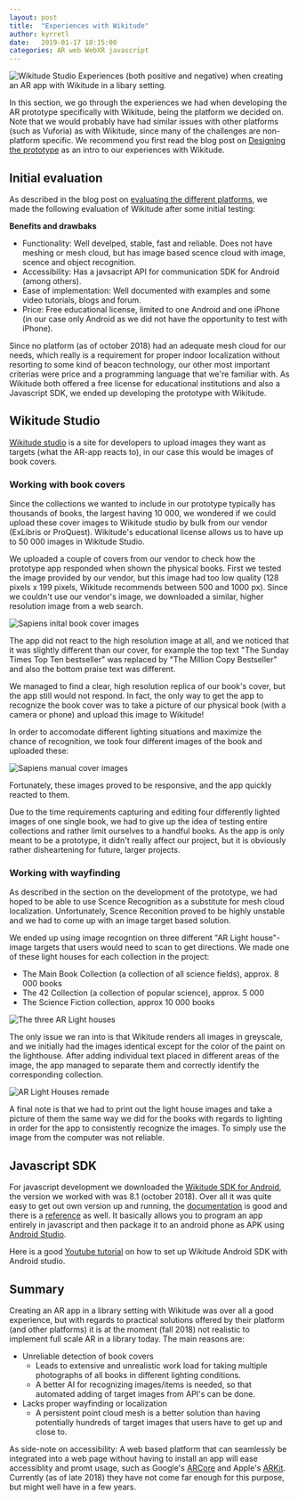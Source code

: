 ```yaml
---
layout: post
title:  "Experiences with Wikitude"
author: kyrretl
date:   2019-01-17 18:15:00
categories: AR web WebXR javascript
---
```


![Wikitude Studio](https://scriptotek.github.io/ar-project/assets/wikitude_studio.png "Images of book covers and location targets in Wikitude Studio")
Experiences (both positive and negative) when creating an AR app with Wikitude in a libary setting.
<!-- more -->

In this section, we go through the experiences we had when developing the AR prototype specifically with Wikitude, being the platform we decided on. Note that we would probably have had similar issues with other platforms (such as Vuforia) as with Wikitude, since many of the challenges are non-platform specific. We recommend you first read the blog post on [Designing the prototype](https://scriptotek.github.io/ar-project/blog/2019/01/17/wikitude.html) as an intro to our experiences with Wikitude.

## Initial evaluation

As described in the blog post on [evaluating the different platforms](https://scriptotek.github.io/ar-project/platform-evaluation/), we made the following evaluation of Wikitude after some initial testing:

**Benefits and drawbaks** 
* Functionality: Well develped, stable, fast and reliable. Does not have meshing or mesh cloud, but has image based scence cloud with image, scence and object recognition.
* Accessibility: Has a javsacript API for communication SDK for Android (among others).
* Ease of implementation: Well documented with examples and some video tutorials, blogs and forum.
* Price: Free educational license, limited to one Android and one iPhone (in our case only Android as we did not have the opportunity to test with iPhone).

Since no platform (as of october 2018) had an adequate mesh cloud for our needs, which really is a requirement for proper indoor localization without resorting to some kind of beacon technology, our other most important criterias were price and a programming language that we're familiar with. As Wikitude both offered a free license for educational institutions and also a Javascript SDK, we ended up developing the prototype with Wikitude.

## Wikitude Studio

[Wikitude studio](https://www.wikitude.com/external/doc/documentation/studio/introduction.html#introduction-to-studio) is a site for developers to upload images they want as targets (what the AR-app reacts to), in our case this would be images of book covers.

### Working with book covers

Since the collections we wanted to include in our prototype typically has thousands of books, the largest having 10 000, we wondered if we could upload these cover images to Wikitude studio by bulk from our vendor (ExLibris or ProQuest). Wikitude's educational license allows us to have up to 50 000 images in Wikitude Studio. 

We uploaded a couple of covers from our vendor to check how the prototype app responded when shown the physical books.
First we tested the image provided by our vendor, but this image had too low quality (128 pixels x 199 pixels, Wikitude recommends between 500 and 1000 px). Since we couldn't use our vendor's image, we downloaded a similar, higher resolution image from a web search. 

![Sapiens inital book cover images](https://scriptotek.github.io/ar-project/assets/sapiens_bad_covers.png)

The app did not react to the high resolution image at all, and we noticed that it was slightly different than our cover, for example the top text "The Sunday Times Top Ten bestseller" was replaced by "The Million Copy Bestseller" and also the bottom praise text was different.

We managed to find a clear, high resolution replica of our book's cover, but the app still would not respond. In fact, the only way to get the app to recognize the book cover was to take a picture of our physical book (with a camera or phone) and upload this image to Wikitude!

In order to accomodate different lighting situations and maximize the chance of recognition, we took four different images of the book and uploaded these:

![Sapiens manual cover images](https://scriptotek.github.io/ar-project/assets/sapiens_all_real_covers.png)

Fortunately, these images proved to be responsive, and the app quickly reacted to them.

Due to the time requirements capturing and editing four differently lighted images of one single book, we had to give up the idea of testing entire collections and rather limit ourselves to a handful books. As the app is only meant to be a prototype, it didn't really affect our project, but it is obviously rather disheartening for future, larger projects.

### Working with wayfinding

As described in the section on the development of the prototype, we had hoped to be able to use Scence Recognition as a substitute for mesh cloud localization. Unfortunately, Scence Reconition proved to be highly unstable and we had to come up with an image target based solution.

We ended up using image recogntion on three different "AR Light house"-image targets that users would need to scan to get directions.
We made one of these light houses for each collection in the project:

* The Main Book Collection (a collection of all science fields), approx. 8 000 books
* The 42 Collection (a collection of popular science), approx. 5 000
* The Science Fiction collection, approx 10 000 books

![The three AR Light houses](https://scriptotek.github.io/ar-project/assets/AR_lighthouses.png)

The only issue we ran into is that Wikitude renders all images in greyscale, and we initially had the images identical except for the color of the paint on the lighthouse. After adding individual text placed in different areas of the image, the app managed to separate them and correctly identify the corresponding collection.

![AR Light Houses remade](https://scriptotek.github.io/ar-project/assets/AR-lighthouses_corrected.png)

A final note is that we had to print out the light house images and take a picture of them the same way we did for the books with regards to lighting in order for the app to consistently recognize the images. To simply use the image from the computer was not reliable.

## Javascript SDK

For javascript development we downloaded the [Wikitude SDK for Android](https://www.wikitude.com/download-wikitude-sdk-for-android/), the version we worked with was 8.1 (october 2018).
Over all it was quite easy to get out own version up and running, the [documentation](https://www.wikitude.com/external/doc/documentation/latest/android/gettingstartedandroid.html) is good and there is a [reference](https://www.wikitude.com/external/doc/documentation/latest/Reference/JavaScript%20API/index.html) as well.
It basically allows you to program an app entirely in javascript and then package it to an android phone as APK using [Android Studio](https://developer.android.com/studio/).

Here is a good [Youtube tutorial](https://www.youtube.com/watch?v=ux4HbnUjNMc&t=23s) on how to set up Wikitude Android SDK with Android studio.

## Summary
Creating an AR app in a library setting with Wikitude was over all a good experience, but with regards to practical solutions offered by their platform (and other platforms) it is at the moment (fall 2018) not realistic to implement full scale AR in a library today. The main reasons are:

* Unreliable detection of book covers
  * Leads to extensive and unrealistic work load for taking multiple photographs of all books in different lighting conditions.
  * A better AI for recognizing images/items is needed, so that automated adding of target images from API's can be done.
* Lacks proper wayfinding or localization
  * A persistent point cloud mesh is a better solution than having potentially hundreds of target images that users have to get up and close to. 

As side-note on accessibility: A web based platform that can seamlessly be integrated into a web page without having to install an app will ease accessiblity and promt usage, such as Google's [ARCore](https://developers.google.com/ar/) and Apple's [ARKit](https://developer.apple.com/arkit/). Currently (as of late 2018) they have not come far enough for this purpose, but might well have in a few years.






